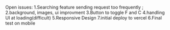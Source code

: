 Open issues:
1.Searching feature sending request too frequently ;
2.background, images, ui improvment
3.Button to toggle F and C
4.handling UI at loading(difficult)
5.Responsive Design
7.initial deploy to vercel
6.Final test on mobile